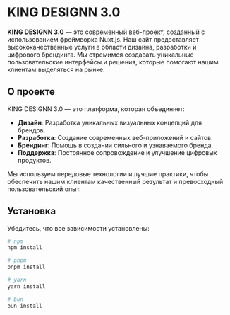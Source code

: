 # KING DESIGNN 3.0

**KING DESIGNN 3.0** — это современный веб-проект, созданный с использованием фреймворка Nuxt.js. Наш сайт предоставляет высококачественные услуги в области дизайна, разработки и цифрового брендинга. Мы стремимся создавать уникальные пользовательские интерфейсы и решения, которые помогают нашим клиентам выделяться на рынке.

## О проекте

KING DESIGNN 3.0 — это платформа, которая объединяет:
- **Дизайн**: Разработка уникальных визуальных концепций для брендов.
- **Разработка**: Создание современных веб-приложений и сайтов.
- **Брендинг**: Помощь в создании сильного и узнаваемого бренда.
- **Поддержка**: Постоянное сопровождение и улучшение цифровых продуктов.

Мы используем передовые технологии и лучшие практики, чтобы обеспечить нашим клиентам качественный результат и превосходный пользовательский опыт.

## Установка

Убедитесь, что все зависимости установлены:

```bash
# npm
npm install

# pnpm
pnpm install

# yarn
yarn install

# bun
bun install